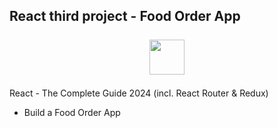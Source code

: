 ## React third project - Food Order App
<p align="center"><img style="width: 56px; height: 56px; margin: 7px 0; fill: #facc15;" src="public/logo.png" /></p>

React - The Complete Guide 2024 (incl. React Router & Redux)
- Build a Food Order App